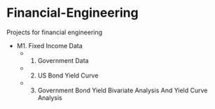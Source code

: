 # Financial-Engineering
Projects for financial engineering
- M1. Fixed Income Data
    - 1. Government Data
    - 2. US Bond Yield Curve
    - 3. Government Bond Yield Bivariate Analysis And Yield Curve Analysis
